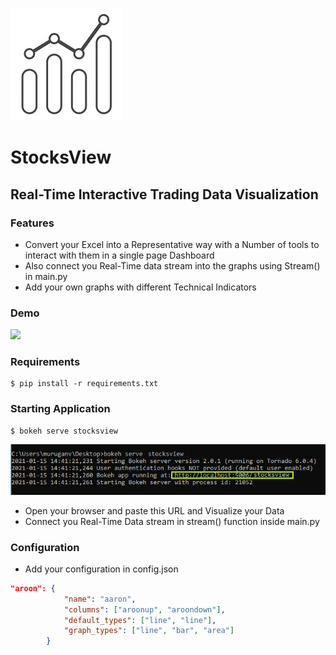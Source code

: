 [![](https://github.com/Vignesh0196/StocksView/blob/main/stocksview__.jpg)](https://github.com/Vignesh0196/StocksView)
#  StocksView
## Real-Time Interactive Trading Data Visualization

### Features
* Convert your Excel into a Representative way with a Number of tools to interact with them in a single page
Dashboard
* Also connect you Real-Time data stream into the graphs using Stream() in main.py
* Add your own graphs with different Technical Indicators

### Demo
[![](https://github.com/Vignesh0196/StocksView/blob/main/Demo.gif)](https://github.com/Vignesh0196/StocksView)

### Requirements
    $ pip install -r requirements.txt

### Starting Application 
    $ bokeh serve stocksview
   
[![](https://github.com/Vignesh0196/StocksView/blob/main/starting_bokeh.png)](https://github.com/Vignesh0196/StocksView)
- Open your browser and paste this URL and Visualize your Data
- Connect you Real-Time Data stream in stream() function inside main.py

### Configuration
- Add your configuration in config.json
```json
"aroon": {
			"name": "aaron",
			"columns": ["aroonup", "aroondown"],
			"default_types": ["line", "line"],
			"graph_types": ["line", "bar", "area"]
		}
```
